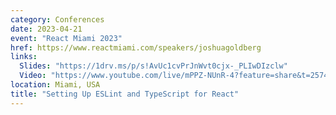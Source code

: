 ```yaml
---
category: Conferences
date: 2023-04-21
event: "React Miami 2023"
href: https://www.reactmiami.com/speakers/joshuagoldberg
links:
  Slides: "https://1drv.ms/p/s!AvUc1cvPrJnWvt0cjx-_PLIwDIzclw"
  Video: "https://www.youtube.com/live/mPPZ-NUnR-4?feature=share&t=25743"
location: Miami, USA
title: "Setting Up ESLint and TypeScript for React"
---
```

